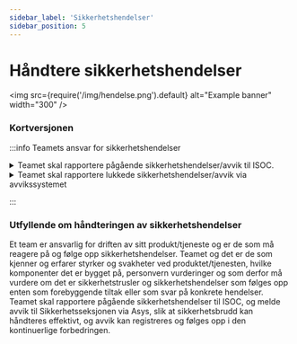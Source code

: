 ```yaml
---
sidebar_label: 'Sikkerhetshendelser'
sidebar_position: 5
---
```


# Håndtere sikkerhetshendelser

<img
  src={require('/img/hendelse.png').default}
  alt="Example banner"
  width="300"
/>

### Kortversjonen

:::info Teamets ansvar for sikkerhetshendelser

 
<details><summary>Teamet skal rapportere pågående sikkerhetshendelser/avvik til ISOC.</summary>
	<p>
	<b>Hva</b>: Ved oppdagelse eller mistanke om pågående sikkerhetshendelse skal dette meldes til ISOC <br></br>
	<b>Når</b>: Umiddelbart ved deteksjon av hendelse <br></br>
	<b>Hvordan</b>: -
	</p>
</details>

<details><summary>Teamet skal rapportere lukkede sikkerhetshendelser/avvik via avvikssystemet</summary>
	<p>
	<b>Hva</b>: Etter at sikkerhetshendelse har inntruffet skal teamet rapportere hendelsen via avvikssystemet <br></br>
	<b>Når</b>: Så snart som mulig etter at sikkerhetshendelsen er detektert <br></br>
	<b>Hvordan</b>: Link til Asys
	</p>
</details>

:::


### Utfyllende om håndteringen av sikkerhetshendelser

Et team er ansvarlig for driften av sitt produkt/tjeneste og er de som må reagere på og følge opp sikkerhetshendelser. Teamet og det er de som kjenner og erfarer styrker og svakheter ved produktet/tjenesten,  hvilke komponenter det er bygget på, personvern vurderinger og som derfor må vurdere om det er sikkerhetstrusler og sikkerhetshendelser som følges opp enten som forebyggende tiltak eller som svar på konkrete hendelser. 
Teamet skal rapportere pågående sikkerhetshendelser til ISOC, og melde avvik til Sikkerhetsseksjonen via Asys, slik at sikkerhetsbrudd kan håndteres effektivt, og avvik kan registreres og følges opp i den kontinuerlige forbedringen.
